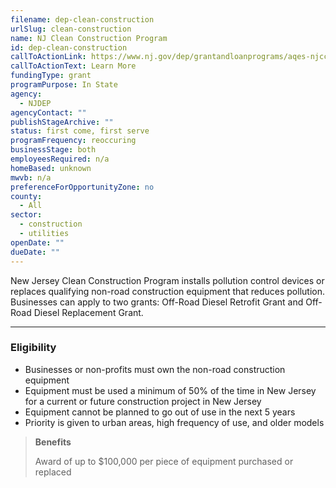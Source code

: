 ```yaml
---
filename: dep-clean-construction
urlSlug: clean-construction
name: NJ Clean Construction Program
id: dep-clean-construction
callToActionLink: https://www.nj.gov/dep/grantandloanprograms/aqes-njccp.htm
callToActionText: Learn More
fundingType: grant
programPurpose: In State
agency:
  - NJDEP
agencyContact: ""
publishStageArchive: ""
status: first come, first serve
programFrequency: reoccuring
businessStage: both
employeesRequired: n/a
homeBased: unknown
mwvb: n/a
preferenceForOpportunityZone: no
county:
  - All
sector:
  - construction
  - utilities
openDate: ""
dueDate: ""
---
```


New Jersey Clean Construction Program installs pollution control devices or replaces qualifying non-road construction equipment that reduces pollution. Businesses can apply to two grants: Off-Road Diesel Retrofit Grant and Off-Road Diesel Replacement Grant.

---

### Eligibility

- Businesses or non-profits must own the non-road construction equipment
- Equipment must be used a minimum of 50% of the time in New Jersey for a current or future construction project in New Jersey
- Equipment cannot be planned to go out of use in the next 5 years
- Priority is given to urban areas, high frequency of use, and older models

> **Benefits**
>
> Award of up to $100,000 per piece of equipment purchased or replaced
